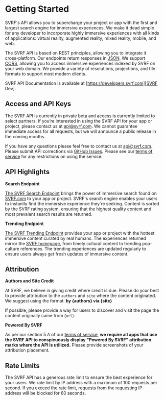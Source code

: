# Getting Started

SVRF's API allows you to supercharge your project or app with the first and largest search engine for immersive experiences. We make it dead simple for any developer to incorporate highly immersive experiences with all kinds of applications: virtual reality, augmented reality, mixed reality, mobile, and web.

The SVRF API is based on REST principles, allowing you to integrate it cross-platform. Our endpoints return responses in [JSON][]. We support [CORS][], allowing you to access immersive experiences indexed by SVRF on your web domain. We provide a variety of resolutions, projections, and file formats to support most modern clients.

SVRF API Documentation is available at [https://developers.svrf.com][SVRF Dev].

## Access and API Keys

The SVRF API is currently in private beta and access is currently limited to select partners. If you’re interested in using the SVRF API for your app or project, please contact us at [api@svrf.com][API Email]. We cannot guarantee immediate access for all requests, but we will announce a public release in the coming months.

If you have any questions please feel free to contact us at [api@svrf.com][API Email]. Please submit API corrections via [GitHub Issues][]. Please see our [terms of service][TOS] for any restrictions on using the service.

## API Highlights

__Search Endpoint__

[The SVRF Search Endpoint][Docs Search] brings the power of immersive search found on [SVRF.com][SVRF] to your app or project. SVRF's search engine enables your users to instantly find the immersive experience they're seeking. Content is sorted by the SVRF rating system, ensuring that the highest quality content and most prevalent search results are returned.

__Trending Endpoint__

[The SVRF Trending Endpoint][Docs Trending] provides your app or project with the hottest immersive content curated by real humans. The experiences returned mirror the [SVRF homepage][SVRF], from timely cultural content to trending pop-culture references. The trending experiences are updated regularly to ensure users always get fresh updates of immersive content.

## Attribution

__Authors and Site Credit__

At SVRF, we believe in giving credit where credit is due. Please do your best to provide attribution to the `authors` and `site` where the content originated. We suggest using the format: __by {authors} via {site}__

If possible, please provide a way for users to discover and visit the page the content originally came from (`url`).

__Powered By SVRF__

As per our section 5 A of our [terms of service][TOS], __we require all apps that use the SVRF API to conspicuously display "Powered By SVRF" attribution marks where the API is utilized.__ Please provide screenshots of your attribution placement.

## Rate Limits

The SVRF API has a generous rate limit to ensure the best experience for your users. We rate limit by IP address with a maximum of 100 requests per second. If you exceed the rate limit, requests from the requesting IP address will be blocked for 60 seconds.

[API Email]: mailto:api@svrf.com
[CORS]: https://en.wikipedia.org/wiki/Cross-origin_resource_sharing
[Docs Search]: https://developers.svrf.com/#tag/Media/paths/~1vr~1search?q={q}/get
[Docs Trending]: https://developers.svrf.com/#tag/Media/paths/~1vr~1trending/get
[GitHub Issues]: https://github.com/Svrf/svrf-api/issues
[JSON]: http://www.json.org/
[SVRF]: https://www.svrf.com
[SVRF Dev]: https://developers.svrf.com
[TOS]: https://www.svrf.com/terms
